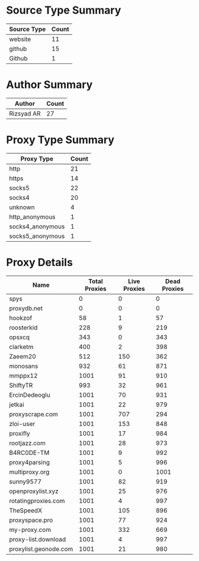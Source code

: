 # Source Type Summary

| Source Type | Count |
|-------------|-------|
| website | 11 |
| github | 15 |
| Github | 1 |


# Author Summary

| Author | Count |
|--------|-------|
| Rizsyad AR | 27 |


# Proxy Type Summary

| Proxy Type | Count |
|------------|-------|
| http | 21 |
| https | 14 |
| socks5 | 22 |
| socks4 | 20 |
| unknown | 4 |
| http_anonymous | 1 |
| socks4_anonymous | 1 |
| socks5_anonymous | 1 |


# Proxy Details

| Name | Total Proxies | Live Proxies | Dead Proxies |
|------|---------------|--------------|---------------|
| spys | 0 | 0 | 0 |
| proxydb.net | 0 | 0 | 0 |
| hookzof | 58 | 1 | 57 |
| roosterkid | 228 | 9 | 219 |
| opsxcq | 343 | 0 | 343 |
| clarketm | 400 | 2 | 398 |
| Zaeem20 | 512 | 150 | 362 |
| monosans | 932 | 61 | 871 |
| mmppx12 | 1001 | 91 | 910 |
| ShiftyTR | 993 | 32 | 961 |
| ErcinDedeoglu | 1001 | 70 | 931 |
| jetkai | 1001 | 22 | 979 |
| proxyscrape.com | 1001 | 707 | 294 |
| zloi-user | 1001 | 153 | 848 |
| proxifly | 1001 | 17 | 984 |
| rootjazz.com | 1001 | 28 | 973 |
| B4RC0DE-TM | 1001 | 9 | 992 |
| proxy4parsing | 1001 | 5 | 996 |
| multiproxy.org | 1001 | 0 | 1001 |
| sunny9577 | 1001 | 82 | 919 |
| openproxylist.xyz | 1001 | 25 | 976 |
| rotatingproxies.com | 1001 | 4 | 997 |
| TheSpeedX | 1001 | 105 | 896 |
| proxyspace.pro | 1001 | 77 | 924 |
| my-proxy.com | 1001 | 332 | 669 |
| proxy-list.download | 1001 | 4 | 997 |
| proxylist.geonode.com | 1001 | 21 | 980 |
